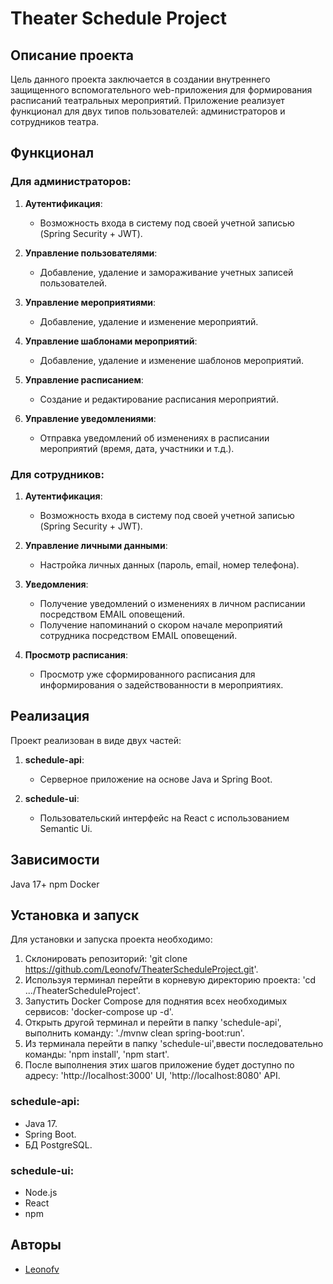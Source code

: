 # Theater Schedule Project

## Описание проекта

Цель данного проекта заключается в создании внутреннего защищенного вспомогательного web-приложения для формирования расписаний театральных мероприятий. Приложение реализует функционал для двух типов пользователей: администраторов и сотрудников театра.

## Функционал

### Для администраторов:

1. **Аутентификация**:
   - Возможность входа в систему под своей учетной записью (Spring Security + JWT).

2. **Управление пользователями**:
   - Добавление, удаление и замораживание учетных записей пользователей.

3. **Управление мероприятиями**:
   - Добавление, удаление и изменение мероприятий.

4. **Управление шаблонами мероприятий**:
   - Добавление, удаление и изменение шаблонов мероприятий.
   
5. **Управление расписанием**:
   - Создание и редактирование расписания мероприятий.

6. **Управление уведомлениями**:
   - Отправка уведомлений об изменениях в расписании мероприятий (время, дата, участники и т.д.).

### Для сотрудников:

1. **Аутентификация**:
   - Возможность входа в систему под своей учетной записью (Spring Security + JWT).

2. **Управление личными данными**:
   - Настройка личных данных (пароль, email, номер телефона).

3. **Уведомления**:
   - Получение уведомлений о изменениях в личном расписании посредством EMAIL оповещений.
   - Получение напоминаний о скором начале мероприятий сотрудника посредством EMAIL оповещений.

4. **Просмотр расписания**:
   - Просмотр уже сформированного расписания для информирования о задействованности в мероприятиях.

## Реализация

Проект реализован в виде двух частей:

1. **schedule-api**:
   - Серверное приложение на основе Java и Spring Boot.

2. **schedule-ui**:
   - Пользовательский интерфейс на React с использованием Semantic Ui.

## Зависимости
Java 17+
npm
Docker

## Установка и запуск

Для установки и запуска проекта необходимо:

1. Склонировать репозиторий: 'git clone https://github.com/Leonofv/TheaterScheduleProject.git'.
2. Используя терминал перейти в корневую директорию проекта: 'cd .../TheaterScheduleProject'.
3. Запустить Docker Compose для поднятия всех необходимых сервисов: 'docker-compose up -d'.
4. Открыть другой терминал и перейти в папку 'schedule-api', выполнить команду: './mvnw clean spring-boot:run'.
5. Из терминала перейти в папку 'schedule-ui',ввести последовательно команды: 'npm install', 'npm start'.
6. После выполнения этих шагов приложение будет доступно по адресу: 'http://localhost:3000' UI, 'http://localhost:8080' API.

### schedule-api:

- Java 17.
- Spring Boot.
- БД PostgreSQL.

### schedule-ui:

- Node.js
- React
- npm 

## Авторы

- [Leonofv](https://github.com/Leonofv) 
